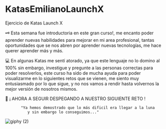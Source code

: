 # KatasEmilianoLaunchX
Ejercicio de Katas Launch X


🗝 Esta semana fue introductoria en este gran curso!, me encanto poder
aprender nuevas habilidades para mejorar en mi area profesional,
tantas oportunidades que se nos abren por aprender nuevas tecnologías,
me hace querer aprender más y más.

💻 En algunas Katas me sentí atorado, ya que este lenguaje no lo domino al 100%
sin embargo, investigue y pregunte a las personas correctas para poder resolverlos,
este curso ha sido de mucha ayuda para poder visualizarme en lo siguientes retos que se vienen,
me siento muy entusiasmado por lo que sigue, y no nos vamos a rendir hasta volvernos la mejor
versión de nosotros mismos.






🚀 ¡ AHORA A SEGUIR DESPEGANDO A NUESTRO SIGUIENTE RETO !

           "Ya hemos demostrado que lo más dificil era llegar a la luna 
              y sin embargo lo conseguimos..."


![giphy (2)](https://user-images.githubusercontent.com/99152739/153778123-d9efebe9-c500-48ba-b390-c1f01a8ada0f.gif)
